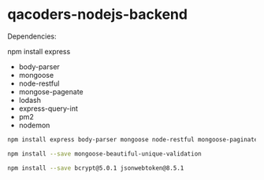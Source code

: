 # qacoders-nodejs-backend

Dependencies:

npm install express
- body-parser
- mongoose
- node-restful
- mongose-pagenate
- lodash
- express-query-int
- pm2
- nodemon

```bash
npm install express body-parser mongoose node-restful mongoose-paginate express-query-int pm2 nodemon --save
```

```bash
npm install --save mongoose-beautiful-unique-validation
```

```bash
npm install --save bcrypt@5.0.1 jsonwebtoken@8.5.1
```
